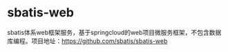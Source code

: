 # sbatis-web
sbatis体系web框架服务，基于springcloud的web项目微服务框架，不包含数据库编程。项目地址：https://github.com/sbatis/sbatis-web
